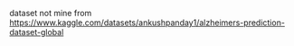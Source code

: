 dataset not mine
from https://www.kaggle.com/datasets/ankushpanday1/alzheimers-prediction-dataset-global
